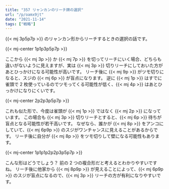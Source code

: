 ```yaml
---
title: "357 リャンカンのリーチ牌の選択"
url: "/p/oamx9jt"
date: "2021-11-14"
tags: ["戦略"]
---
```


{{< mj 3p5p7p >}} のリャンカン形からリーチするときの選択の話です。

{{< mj-center 1p1p3p5p7p >}}

ここから {{< mj 3p >}} か {{< mj 7p >}} を切ってリーチにいく場合、どちらも違いがないように見えますが、実は {{< mj 3p >}} 切りリーチにしておいた方があとひっかけになる可能性が高いです。
リーチ後に {{< mj 9p >}} がツモ切りになると、スジの {{< mj 6p >}} が盲点になります。
逆に {{< mj 1p >}} はすでに雀頭で 2 枚使っているのでツモってくる可能性が低く、{{< mj 4p >}} はあとひっかけになりにくいです。

{{< mj-center 2p2p3p5p7p >}}

これも似た形で、今度は雀頭が {{< mj 1p >}} ではなく {{< mj 2p >}} になっています。
この場合も {{< mj 3p >}} 切りリーチとすると、{{< mj 6p >}} 待ちが盲点となる可能性が若干高いです。
なぜなら、誰かが {{< mj 8p >}} をアンコにしていて、{{< mj 6p9p >}} のスジがワンチャンスに見えることがあるからです。
リーチ後に自分が {{< mj 8p >}} をツモ切りして壁になる可能性もあります。

{{< mj-center 1p1p1p2p2p3p5p7p >}}

こんな形はどうでしょう？
前の 2 つの複合形だと考えるとわかりやすいですね。
リーチ後に他家から {{< mj 8p9p >}} が見えることによって、{{< mj 6p9p >}} のスジが盲点になるので、{{< mj 3p >}} リーチの方が有利になりやすいです。

